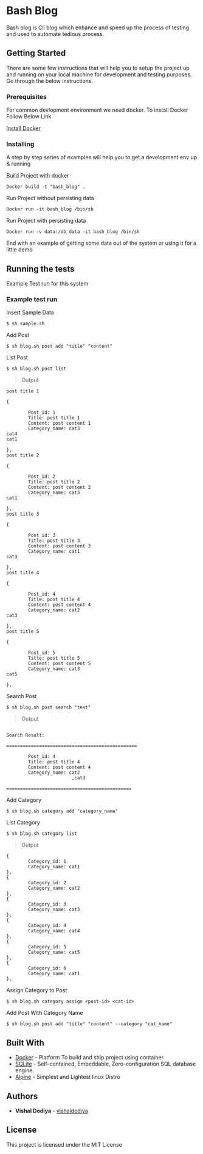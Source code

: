 # Bash Blog

Bash blog is Cli blog which enhance and speed up the process of testing and used to automate tedious process.   

## Getting Started

There are some few instructions that will help you to setup the project up and running on your local machine for development and testing purposes. Go through the below instructions.

### Prerequisites

For common devlopment environment we need docker. To install  Docker Follow Below Link

[Install Docker](https://docs.docker.com/get-started/)


### Installing

A step by step series of examples will help you to get a development env up & running

Build Project with docker 

```
Docker build -t "bash_blog" .
```

Run Project without persisting data

```
Docker run -it bash_blog /bin/sh
```

Run Project with persisting data
```
Docker run -v data:/db_data -it bash_blog /bin/sh
```

End with an example of getting some data out of the system or using it for a little demo

## Running the tests

Example Test run for this system

### Example test run

Insert Sample Data

```
$ sh sample.sh
```

Add Post

```
$ sh blog.sh post add "title" "content"
```
List Post
```
$ sh blog.sh post list
```
> Output
```
post title 1

{

        Post_id: 1
        Title: post title 1
        Content: post content 1
        Category_name: cat3
cat4
cat1

},
post title 2

{

        Post_id: 2
        Title: post title 2
        Content: post content 2
        Category_name: cat3
cat1

},
post title 3

{

        Post_id: 3
        Title: post title 3
        Content: post content 3
        Category_name: cat1
cat3

},
post title 4

{

        Post_id: 4
        Title: post title 4
        Content: post content 4
        Category_name: cat2
cat3

},
post title 5

{

        Post_id: 5
        Title: post title 5
        Content: post content 5
        Category_name: cat3
cat5

},
```

Search Post
```
$ sh blog.sh post search "text"
```
> Output

```

Search Result:

================================================

        Post_id: 4
        Title: post title 4
        Content: post content 4
        Category_name: cat2
                        ,cat3

==============================================
```
Add Category
```
$ sh blog.sh category add "category_name"
```

List Category
```
$ sh blog.sh category list
```

> Output

```
{
        Category_id: 1
        Category_name: cat1
},
{
        Category_id: 2
        Category_name: cat2
},
{
        Category_id: 3
        Category_name: cat3
},
{
        Category_id: 4
        Category_name: cat4
},
{
        Category_id: 5
        Category_name: cat5
},
{
        Category_id: 6
        Category_name: cat1
},
```

Assign Category to Post
```
$ sh blog.sh category assign <post-id> <cat-id>
```

Add Post With Category Name
```
$ sh blog.sh post add "title" "content" --category "cat_name"
```
## Built With

* [Docker](https://www.docker.com/) - Platform To build and ship project using container
* [SQLite](https://www.sqlite.org/  ) - Self-contained, Embeddable, Zero-configuration SQL database engine.
* [Alpine](https://alpinelinux.org/) - Simplest and Lightest linux Distro

## Authors

* **Vishal Dodiya** - [vishaldodiya](https://github.com/vishaldodiya)

## License

This project is licensed under the MIT License

